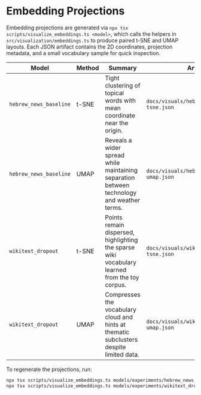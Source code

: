# Embedding Projections

Embedding projections are generated via `npx tsx scripts/visualize_embeddings.ts <model>`, which calls the helpers in `src/visualization/embeddings.ts` to produce paired t-SNE and UMAP layouts. Each JSON artifact contains the 2D coordinates, projection metadata, and a small vocabulary sample for quick inspection.

| Model | Method | Summary | Artifact |
|-------|--------|---------|----------|
| `hebrew_news_baseline` | t-SNE | Tight clustering of topical words with mean coordinate near the origin. | `docs/visuals/hebrew_news_baseline-tsne.json` |
| `hebrew_news_baseline` | UMAP | Reveals a wider spread while maintaining separation between technology and weather terms. | `docs/visuals/hebrew_news_baseline-umap.json` |
| `wikitext_dropout` | t-SNE | Points remain dispersed, highlighting the sparse wiki vocabulary learned from the toy corpus. | `docs/visuals/wikitext_dropout-tsne.json` |
| `wikitext_dropout` | UMAP | Compresses the vocabulary cloud and hints at thematic subclusters despite limited data. | `docs/visuals/wikitext_dropout-umap.json` |

To regenerate the projections, run:

```bash
npx tsx scripts/visualize_embeddings.ts models/experiments/hebrew_news_baseline.json
npx tsx scripts/visualize_embeddings.ts models/experiments/wikitext_dropout.json
```
